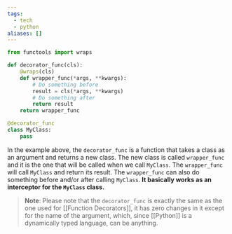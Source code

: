 ```yaml
---
tags:
  - tech
  - python
aliases: []
---
```

```python
from functools import wraps

def decorator_func(cls):
    @wraps(cls)
    def wrapper_func(*args, **kwargs):
        # Do something before
        result = cls(*args, **kwargs)
        # Do something after
        return result
    return wrapper_func

@decorator_func
class MyClass:
    pass
```

In the example above, the `decorator_func` is a function that takes a class as an argument and returns a new class. The new class is called `wrapper_func` and it is the one that will be called when we call `MyClass`. The `wrapper_func` will call `MyClass` and return its result. The `wrapper_func` can also do something before and/or after calling `MyClass`. **It basically works as an interceptor for the `MyClass` class.**

> **Note**: Please note that the `decorator_func` is exactly the same as the one used for [[Function Decorators]], it has zero changes in it except for the name of the argument, which, since [[Python]] is a dynamically typed language, can be anything.